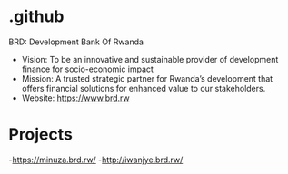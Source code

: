 # .github

BRD: Development Bank Of Rwanda
- Vision: To be an innovative and sustainable provider of development finance for socio-economic impact
- Mission: A trusted strategic partner for Rwanda’s development that offers financial solutions for enhanced value to our stakeholders.
- Website: https://www.brd.rw

# Projects
  -https://minuza.brd.rw/
  -http://iwanjye.brd.rw/
